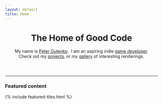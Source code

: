 ```yaml
---
layout: default
title: Home
---
```


<header>
<h1>The Home of Good Code</h1>
<p>My name is <a href="/aboutme.html">Peter Gutenko</a>. &nbsp;I am an aspiring indie <a href="/games.html">game developer</a>.<br>Check out my <a href="/projects.html">projects</a>, or my <a href="/gallery.html">gallery</a> of interesting renderings.</p>
</header>

<hr />
<h3>Featured content</h3>
{% include featured-tiles.html %}
